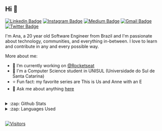## Hi 👋

[![Linkedin Badge](https://img.shields.io/badge/-LinkedIn-blue?style=flat-square&logo=Linkedin&logoColor=white&link=https://www.linkedin.com/in/anajuliabit/)](https://www.linkedin.com/in/anajuliabit/)
[![Instagram Badge](https://img.shields.io/badge/-Instagram-purple?style=flat-square&logo=Instagram&logoColor=white&link=https://www.instagram.com/anajuliabit/)](https://www.instagram.com/anajuliabit/)
[![Medium Badge](https://img.shields.io/badge/-Medium-000?style=flat-square&logo=Medium&logoColor=white&&link=https://medium.com/@anajuliabit)](https://medium.com/@anajuliabit)
[![Gmail Badge](https://img.shields.io/badge/-Gmail-c14438?style=flat-square&logo=Gmail&logoColor=white&link=mailto:anajuliabit@gmail.com)](mailto:anajuliabit@gmail.com)
[![Twitter Badge](https://img.shields.io/badge/-Twitter-1DA1F2?style=flat-square&logo=twitter&logoColor=white&link=https://www.twitter.com/anajuliadev)](https://www.twitter.com/anajuliadev)

I'm Ana, a 20 year old Software Engineer from Brazil and I'm passionate about technology, communities, and everything in-between. I love to learn and contribute in any and every possible way.

More about me:
- :rocket: I’m currently working on [@Rocketseat](https://github.com/rocketseat)
- :school: I'm a Computer Science student in UNISUL (Universidade do Sul de Santa Catarina)
- :star: Fun fact: my favorite series are This is Us and Anne with an E
- 💬  Ask me about anything [here](https://github.com/anajuliabit/anajuliabit/issues)
<br/>

<details>
  <summary>:zap: Github Stats</summary>
  <img src="https://github-readme-stats.vercel.app/api?username=anajuliabit&&show_icons=true&title_color=222222&icon_color=03A87C&text_color=333333&bg_color=ffffff">
</details>

<details>
  <summary>:zap: Languages Used</summary>
  <img src="https://github-readme-stats.vercel.app/api/top-langs/?username=anajuliabit&layout=compact&bg_color=ffffff&text_color=333333">
</details>
<br/>

[![Visitors](https://visitor-badge.glitch.me/badge?page_id=github/anajuliabit)](https://github.com/anajuliabit)
